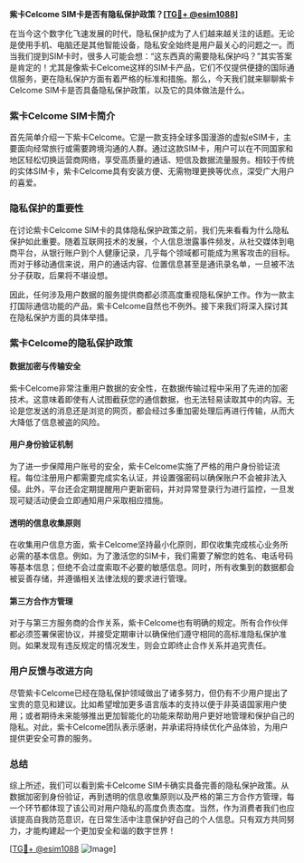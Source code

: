 **紫卡Celcome SIM卡是否有隐私保护政策？[[TG💪+ @esim1088](https://t.me/s/esim1088)]**

在当今这个数字化飞速发展的时代，隐私保护成为了人们越来越关注的话题。无论是使用手机、电脑还是其他智能设备，隐私安全始终是用户最关心的问题之一。而当我们提到SIM卡时，很多人可能会想：“这东西真的需要隐私保护吗？”其实答案是肯定的！尤其是像紫卡Celcome这样的SIM卡产品，它们不仅提供便捷的国际通信服务，更在隐私保护方面有着严格的标准和措施。那么，今天我们就来聊聊紫卡Celcome SIM卡是否具备隐私保护政策，以及它的具体做法是什么。

### 紫卡Celcome SIM卡简介

首先简单介绍一下紫卡Celcome。它是一款支持全球多国漫游的虚拟eSIM卡，主要面向经常旅行或需要跨境沟通的人群。通过这款SIM卡，用户可以在不同国家和地区轻松切换运营商网络，享受高质量的通话、短信及数据流量服务。相较于传统的实体SIM卡，紫卡Celcome具有安装方便、无需物理更换等优点，深受广大用户的喜爱。

### 隐私保护的重要性

在讨论紫卡Celcome SIM卡的具体隐私保护政策之前，我们先来看看为什么隐私保护如此重要。随着互联网技术的发展，个人信息泄露事件频发，从社交媒体到电商平台，从银行账户到个人健康记录，几乎每个领域都可能成为黑客攻击的目标。而对于移动通信来说，用户的通话内容、位置信息甚至是通讯录名单，一旦被不法分子获取，后果将不堪设想。

因此，任何涉及用户数据的服务提供商都必须高度重视隐私保护工作。作为一款主打国际通信功能的产品，紫卡Celcome自然也不例外。接下来我们将深入探讨其在隐私保护方面的具体举措。

### 紫卡Celcome的隐私保护政策

#### 数据加密与传输安全

紫卡Celcome非常注重用户数据的安全性，在数据传输过程中采用了先进的加密技术。这意味着即使有人试图截获您的通信数据，也无法轻易读取其中的内容。无论是您发送的消息还是浏览的网页，都会经过多重加密处理后再进行传输，从而大大降低了信息被盗的风险。

#### 用户身份验证机制

为了进一步保障用户账号的安全，紫卡Celcome实施了严格的用户身份验证流程。每位注册用户都需要完成实名认证，并设置强密码以确保账户不会被非法入侵。此外，平台还会定期提醒用户更新密码，并对异常登录行为进行监控，一旦发现可疑活动便会立即通知用户采取相应措施。

#### 透明的信息收集原则

在收集用户信息方面，紫卡Celcome坚持最小化原则，即仅收集完成核心业务所必需的基本信息。例如，为了激活您的SIM卡，我们需要了解您的姓名、电话号码等基本信息；但绝不会过度索取不必要的敏感信息。同时，所有收集到的数据都会被妥善存储，并遵循相关法律法规的要求进行管理。

#### 第三方合作方管理

对于与第三方服务商的合作关系，紫卡Celcome也有明确的规定。所有合作伙伴都必须签署保密协议，并接受定期审计以确保他们遵守相同的高标准隐私保护准则。如果发现有违反规定的情况发生，则会立即终止合作关系并追究责任。

### 用户反馈与改进方向

尽管紫卡Celcome已经在隐私保护领域做出了诸多努力，但仍有不少用户提出了宝贵的意见和建议。比如希望增加更多语言版本的支持以便于非英语国家用户使用；或者期待未来能够推出更加智能化的功能来帮助用户更好地管理和保护自己的隐私。对此，紫卡Celcome团队表示感谢，并承诺将持续优化产品体验，为用户提供更安全可靠的服务。

### 总结

综上所述，我们可以看到紫卡Celcome SIM卡确实具备完善的隐私保护政策。从数据加密到身份验证，再到透明的信息收集原则以及严格的第三方合作方管理，每一个环节都体现了该公司对用户隐私的高度负责态度。当然，作为消费者我们也应该提高自我防范意识，在日常生活中注意保护好自己的个人信息。只有双方共同努力，才能构建起一个更加安全和谐的数字世界！

[[TG💪+ @esim1088](https://t.me/s/esim1088) ![Image](https://i.postimg.cc/4NQfJmqS/Snipaste-2025-05-13-00-14-12.png)]